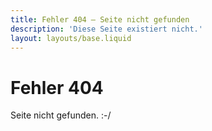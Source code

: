 ```yaml
---
title: Fehler 404 – Seite nicht gefunden
description: 'Diese Seite existiert nicht.'
layout: layouts/base.liquid
---
```

# Fehler 404

Seite nicht gefunden. :-/

